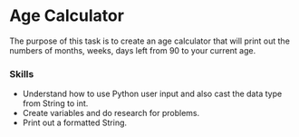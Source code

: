 # Age Calculator
The purpose of this task is to create an age calculator that will print out the numbers of months, weeks, days left from 90 to your current age.

### Skills
- Understand how to use Python user input and also cast the data type from String to int.
- Create variables and do research for problems.
- Print out a formatted String.
